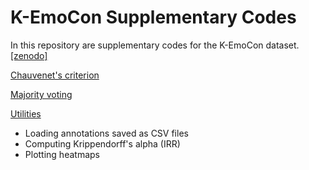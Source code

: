 # K-EmoCon Supplementary Codes
In this repository are supplementary codes for the K-EmoCon dataset. [[zenodo]](https://doi.org/10.5281/zenodo.3762962)

[Chauvenet's criterion](https://github.com/Kaist-ICLab/K-EmoCon_SupplementaryCodes/blob/master/chauvenet.py)

[Majority voting](https://github.com/Kaist-ICLab/K-EmoCon_SupplementaryCodes/blob/master/vote_majority.py)

[Utilities](https://github.com/Kaist-ICLab/K-EmoCon_SupplementaryCodes/blob/master/utils.py)
* Loading annotations saved as CSV files
* Computing Krippendorff's alpha (IRR)
* Plotting heatmaps
